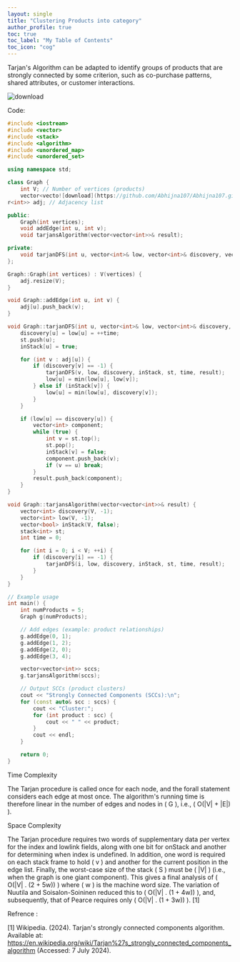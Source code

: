 ```yaml
---
layout: single
title: "Clustering Products into category"
author_profile: true
toc: true
toc_label: "My Table of Contents"
toc_icon: "cog"
---
```



Tarjan's Algorithm can be adapted to identify groups of products that are strongly connected by some criterion, such as co-purchase patterns, shared attributes, or customer interactions.

![download](https://github.com/Abhijna107/Abhijna107.github.io/assets/105065886/6ea9e29f-c5ec-4ea8-8946-832c904e27e4)

Code:
```cpp
#include <iostream>
#include <vector>
#include <stack>
#include <algorithm>
#include <unordered_map>
#include <unordered_set>

using namespace std;

class Graph {
    int V; // Number of vertices (products)
    vector<vecto![download](https://github.com/Abhijna107/Abhijna107.github.io/assets/105065886/f2a202e1-b976-4ae9-8316-cb54c32ee170)
r<int>> adj; // Adjacency list

public:
    Graph(int vertices);
    void addEdge(int u, int v);
    void tarjansAlgorithm(vector<vector<int>>& result);

private:
    void tarjanDFS(int u, vector<int>& low, vector<int>& discovery, vector<bool>& inStack, stack<int>& st, int& time, vector<vector<int>>& result);
};

Graph::Graph(int vertices) : V(vertices) {
    adj.resize(V);
}

void Graph::addEdge(int u, int v) {
    adj[u].push_back(v);
}

void Graph::tarjanDFS(int u, vector<int>& low, vector<int>& discovery, vector<bool>& inStack, stack<int>& st, int& time, vector<vector<int>>& result) {
    discovery[u] = low[u] = ++time;
    st.push(u);
    inStack[u] = true;

    for (int v : adj[u]) {
        if (discovery[v] == -1) {
            tarjanDFS(v, low, discovery, inStack, st, time, result);
            low[u] = min(low[u], low[v]);
        } else if (inStack[v]) {
            low[u] = min(low[u], discovery[v]);
        }
    }

    if (low[u] == discovery[u]) {
        vector<int> component;
        while (true) {
            int v = st.top();
            st.pop();
            inStack[v] = false;
            component.push_back(v);
            if (v == u) break;
        }
        result.push_back(component);
    }
}

void Graph::tarjansAlgorithm(vector<vector<int>>& result) {
    vector<int> discovery(V, -1);
    vector<int> low(V, -1);
    vector<bool> inStack(V, false);
    stack<int> st;
    int time = 0;

    for (int i = 0; i < V; ++i) {
        if (discovery[i] == -1) {
            tarjanDFS(i, low, discovery, inStack, st, time, result);
        }
    }
}

// Example usage
int main() {
    int numProducts = 5;
    Graph g(numProducts);

    // Add edges (example: product relationships)
    g.addEdge(0, 1);
    g.addEdge(1, 2);
    g.addEdge(2, 0);
    g.addEdge(3, 4);

    vector<vector<int>> sccs;
    g.tarjansAlgorithm(sccs);

    // Output SCCs (product clusters)
    cout << "Strongly Connected Components (SCCs):\n";
    for (const auto& scc : sccs) {
        cout << "Cluster:";
        for (int product : scc) {
            cout << " " << product;
        }
        cout << endl;
    }

    return 0;
}

```
Time Complexity

The Tarjan procedure is called once for each node, and the forall statement considers each edge at most once. The algorithm's running time is therefore linear in the number of edges and nodes in \( G \), i.e., \( O(|V| + |E|) \).

Space Complexity

The Tarjan procedure requires two words of supplementary data per vertex for the index and lowlink fields, along with one bit for onStack and another for determining when index is undefined. In addition, one word is required on each stack frame to hold \( v \) and another for the current position in the edge list. Finally, the worst-case size of the stack \( S \) must be \( |V| \) (i.e., when the graph is one giant component). This gives a final analysis of \( O(|V| . (2 + 5w)) \) where \( w \) is the machine word size. The variation of Nuutila and Soisalon-Soininen reduced this to \( O(|V| . (1 + 4w)) \), and, subsequently, that of Pearce requires only \( O(|V| . (1 + 3w)) \). [1]

Refrence : 

[1] Wikipedia. (2024). Tarjan's strongly connected components algorithm. Available at: https://en.wikipedia.org/wiki/Tarjan%27s_strongly_connected_components_algorithm (Accessed: 7 July 2024).
